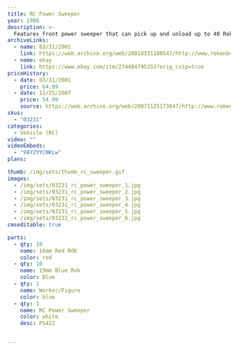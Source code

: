 ```yaml
---
title: RC Power Sweeper
year: 1998
description: >-
  Features front power sweeper that can pick up and unload up to 40 Rokenbok balls. The Sweeper tank raises and lowers, and the tailgate opens automatically. Requires Start Set and three AA batteries.
archiveLinks:
  - name: 03/31/2001
    link: https://web.archive.org/web/20010331180547/http://www.rokenbok.com/catalog/pd_rcv_sweeper.html
  - name: ebay
    link: https://www.ebay.com/itm/274404795353?orig_cvip=true
priceHistory:
  - date: 03/31/2001
    price: 64.99
  - date: 11/25/2007
    price: 54.99
    source: https://web.archive.org/web/20071125173047/http://www.rokenbok.com/catalog/pd_rcv_sweeper.html#
skus:
  - "03231"
categories: 
  - Vehicle (RC)
video: ""
videoEmbeds:
  - "98YZYYCNKLw"
plans:

thumb: /img/sets/thumb_rc_sweeper.gif
images:
  - /img/sets/03231_rc_power_sweeper_1.jpg
  - /img/sets/03231_rc_power_sweeper_2.jpg
  - /img/sets/03231_rc_power_sweeper_3.jpg
  - /img/sets/03231_rc_power_sweeper_4.jpg
  - /img/sets/03231_rc_power_sweeper_5.jpg
  - /img/sets/03231_rc_power_sweeper_6.jpg
cmseditable: true

parts:
  - qty: 10
    name: 16mm Red ROK
    color: red
  - qty: 10
    name: 19mm Blue Rok
    color: Blue
  - qty: 1
    name: Worker/Figure
    color: blue
  - qty: 1
    name: RC Power Sweeper
    color: white
    desc: PS422


---
```

